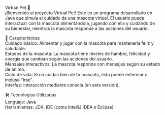 Virtual Pet 🐾<br>
¡Bienvenido al proyecto Virtual Pet! Este es un programa desarrollado en Java que simula el cuidado de una mascota virtual. El usuario puede interactuar con la mascota alimentándola, jugando con ella y cuidando de su bienestar, mientras la mascota responde a las acciones del usuario.

📝 Características<br>
Cuidado básico: Alimentar y jugar con la mascota para mantenerla feliz y saludable.<br>
Estados de la mascota: La mascota tiene niveles de hambre, felicidad y energía que cambian según las acciones del usuario.<br>
Mensajes interactivos: La mascota responde con mensajes según su estado de ánimo.<br>
Ciclo de vida: Si no cuidas bien de tu mascota, esta puede enfermar o incluso "irse".<br>
Interfaz: Interacción mediante consola (en esta versión).<br>

🛠️ Tecnologías Utilizadas<br>
Lenguaje: Java<br>
Herramientas: JDK, IDE (como IntelliJ IDEA o Eclipse)
